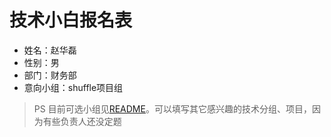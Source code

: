 # 技术小白报名表
- 姓名：赵华磊
- 性别：男
- 部门：财务部
- 意向小组：shuffle项目组

> PS 目前可选小组见[README](README.md)。可以填写其它感兴趣的技术分组、项目，因为有些负责人还没定题
